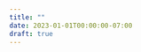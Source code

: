 ```yaml
---
title: ""
date: 2023-01-01T00:00:00-07:00
draft: true
---
```


<style>
    r { color: red }
    o { color: orange }
    g { color: green }
</style>